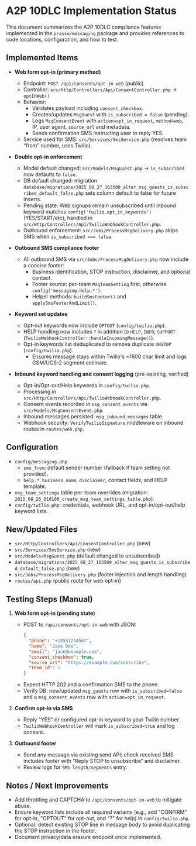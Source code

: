 # A2P 10DLC Implementation Status

This document summarizes the A2P 10DLC compliance features implemented in the `prasso/messaging` package and provides references to code locations, configuration, and how to test.

## Implemented Items

- **Web form opt-in (primary method)**
  - Endpoint: `POST /api/consents/opt-in-web` (public)
  - Controller: `src/Http/Controllers/Api/ConsentController.php` → `optInWeb()`
  - Behavior:
    - Validates payload including `consent_checkbox`.
    - Creates/updates `MsgGuest` with `is_subscribed = false` (pending).
    - Logs `MsgConsentEvent` with `action=opt_in_request`, `method=web`, IP, user agent, `source_url` and metadata.
    - Sends confirmation SMS instructing user to reply YES.
  - Service used for SMS: `src/Services/SmsService.php` (resolves team “from” number, uses Twilio).

- **Double opt-in enforcement**
  - Model default changed: `src/Models/MsgGuest.php` → `is_subscribed` now defaults to `false`.
  - DB default changed: migration `database/migrations/2025_08_27_163500_alter_msg_guests_is_subscribed_default_false.php` sets column default to false for future inserts.
  - Pending state: Web signups remain unsubscribed until inbound keyword matches `config('twilio.opt_in_keywords')` (YES/START/etc), handled in `src/Http/Controllers/Api/TwilioWebhookController.php`.
  - Outbound enforcement: `src/Jobs/ProcessMsgDelivery.php` skips SMS when `is_subscribed === false`.

- **Outbound SMS compliance footer**
  - All outbound SMS via `src/Jobs/ProcessMsgDelivery.php` now include a concise footer:
    - Business identification, STOP instruction, disclaimer, and optional contact.
    - Footer source: per-team `MsgTeamSetting` first, otherwise `config('messaging.help.*')`.
    - Helper methods: `buildSmsFooter()` and `applySmsFooterAndLimit()`.

- **Keyword set updates**
  - Opt-out keywords now include `OPTOUT` (`config/twilio.php`).
  - HELP handling now includes `?` in addition to `HELP`, `INFO`, `SUPPORT` (`TwilioWebhookController::handleIncomingMessage()`).
  - Opt-in keywords list deduplicated to remove duplicate `UNSTOP` (`config/twilio.php`).
    - Ensures message stays within Twilio's ~1600 char limit and logs GSM/UCS-2 segment estimate.

- **Inbound keyword handling and consent logging** (pre-existing, verified)
  - Opt-in/Opt-out/Help keywords in `config/twilio.php`.
  - Processing in `src/Http/Controllers/Api/TwilioWebhookController.php`.
  - Consent events recorded in `msg_consent_events` via `src/Models/MsgConsentEvent.php`.
  - Inbound messages persisted: `msg_inbound_messages` table.
  - Webhook security: `VerifyTwilioSignature` middleware on inbound routes in `routes/web.php`.

## Configuration

- `config/messaging.php`
  - `sms_from`: default sender number (fallback if team setting not provided).
  - `help.*`: `business_name`, `disclaimer`, contact fields, and HELP template.
- `msg_team_settings` table per-team overrides (migration: `2025_08_26_010100_create_msg_team_settings_table.php`).
- `config/twilio.php`: credentials, webhook URL, and opt-in/opt-out/help keyword lists.

## New/Updated Files

- `src/Http/Controllers/Api/ConsentController.php` (new)
- `src/Services/SmsService.php` (new)
- `src/Models/MsgGuest.php` (default changed to unsubscribed)
- `database/migrations/2025_08_27_163500_alter_msg_guests_is_subscribed_default_false.php` (new)
- `src/Jobs/ProcessMsgDelivery.php` (footer injection and length handling)
- `routes/api.php` (public route for web opt-in)

## Testing Steps (Manual)

1. **Web form opt-in (pending state)**
   - POST to `/api/consents/opt-in-web` with JSON:
     ```json
     {
       "phone": "+15551234567",
       "name": "Jane Doe",
       "email": "jane@example.com",
       "consent_checkbox": true,
       "source_url": "https://example.com/subscribe",
       "team_id": 1
     }
     ```
   - Expect HTTP 202 and a confirmation SMS to the phone.
   - Verify DB: new/updated `msg_guests` row with `is_subscribed=false` and a `msg_consent_events` row with `action=opt_in_request`.

2. **Confirm opt-in via SMS**
   - Reply "YES" or configured opt-in keyword to your Twilio number.
   - `TwilioWebhookController` will mark `is_subscribed=true` and log consent.

3. **Outbound footer**
   - Send any message via existing send API; check received SMS includes footer with “Reply STOP to unsubscribe” and disclaimer.
   - Review logs for `SMS length/segments` entry.

## Notes / Next Improvements

- Add throttling and CAPTCHA to `/api/consents/opt-in-web` to mitigate abuse.
- Ensure keyword lists include all required variants (e.g., add "CONFIRM" for opt-in, "OPTOUT" for opt-out, and "?" for help) in `config/twilio.php`.
- Optional: detect existing STOP line in message body to avoid duplicating the STOP instruction in the footer.
- Document privacy/data erasure endpoint once implemented.
